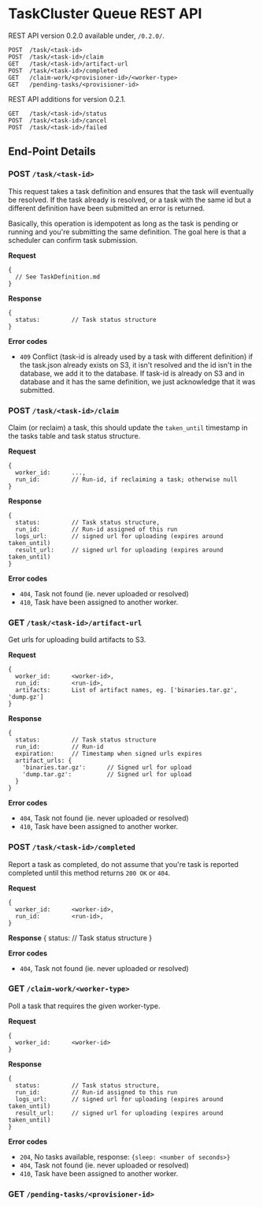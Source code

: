 TaskCluster Queue REST API
==========================

REST API version 0.2.0 available under, `/0.2.0/`.

    POST  /task/<task-id>
    POST  /task/<task-id>/claim
    GET   /task/<task-id>/artifact-url
    POST  /task/<task-id>/completed
    GET   /claim-work/<provisioner-id>/<worker-type>
    GET   /pending-tasks/<provisioner-id>


REST API additions for version 0.2.1.

    GET   /task/<task-id>/status
    POST  /task/<task-id>/cancel
    POST  /task/<task-id>/failed


End-Point Details
-----------------

### POST `/task/<task-id>`

This request takes a task definition and ensures that the task will eventually
be resolved. If the task already is resolved, or a task with the same id but a
different definition have been submitted an error is returned.

Basically, this operation is idempotent as long as the task is pending or
running and you're submitting the same definition. The goal here is that a
scheduler can confirm task submission.

**Request**

    {
      // See TaskDefinition.md
    }

**Response**

    {
      status:         // Task status structure
    }

**Error codes**
  * `409` Conflict (task-id is already used by a task with different definition)
    if the task.json already exists on S3, it isn't resolved and the id isn't
    in the database, we add it to the database. If task-id is already on S3 and
    in database and it has the same definition, we just acknowledge that it was
    submitted.


### POST `/task/<task-id>/claim`
Claim (or reclaim) a task, this should update the `taken_until` timestamp in the
tasks table and task status structure.

**Request**

    {
      worker_id:      ...,
      run_id:         // Run-id, if reclaiming a task; otherwise null
    }

**Response**

    {
      status:         // Task status structure,
      run_id:         // Run-id assigned of this run
      logs_url:       // signed url for uploading (expires around taken_until)
      result_url:     // signed url for uploading (expires around taken_until)
    }

**Error codes**
  * `404`, Task not found (ie. never uploaded or resolved)
  * `410`, Task have been assigned to another worker.


### GET  `/task/<task-id>/artifact-url`
Get urls for uploading build artifacts to S3.

**Request**

    {
      worker_id:      <worker-id>,
      run_id:         <run-id>,
      artifacts:      List of artifact names, eg. ['binaries.tar.gz', 'dump.gz']
    }

**Response**

    {
      status:         // Task status structure
      run_id:         // Run-id
      expiration:     // Timestamp when signed urls expires
      artifact_urls: {
        'binaries.tar.gz':      // Signed url for upload
        'dump.tar.gz':          // Signed url for upload
      }
    }

**Error codes**
  * `404`, Task not found (ie. never uploaded or resolved)
  * `410`, Task have been assigned to another worker.


### POST `/task/<task-id>/completed`
Report a task as completed, do not assume that you're task is reported completed
until this method returns `200 OK` or `404`.

**Request**

    {
      worker_id:      <worker-id>,
      run_id:         <run-id>,
    }

**Response**
    {
      status:         // Task status structure
    }

**Error codes**
  * `404`, Task not found (ie. never uploaded or resolved)


### GET  `/claim-work/<worker-type>`
Poll a task that requires the given worker-type.

**Request**

    {
      worker_id:      <worker-id>
    }

**Response**

    {
      status:         // Task status structure,
      run_id:         // Run-id assigned to this run
      logs_url:       // signed url for uploading (expires around taken_until)
      result_url:     // signed url for uploading (expires around taken_until)
    }

**Error codes**
  * `204`, No tasks available, response: `{sleep: <number of seconds>}`
  * `404`, Task not found (ie. never uploaded or resolved)
  * `410`, Task have been assigned to another worker.


### **GET** `/pending-tasks/<provisioner-id>`